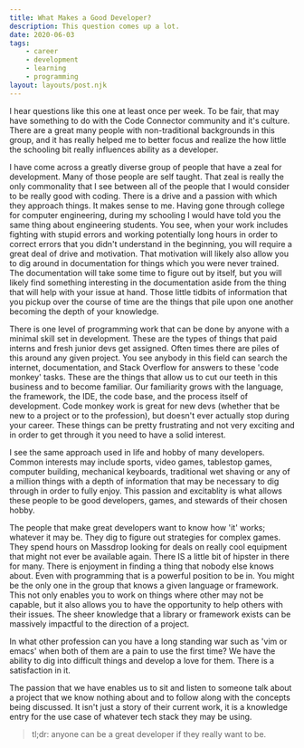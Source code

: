 ```yaml
---  
title: What Makes a Good Developer?  
description: This question comes up a lot.  
date: 2020-06-03  
tags:  
    - career  
    - development
    - learning
    - programming
layout: layouts/post.njk  
---
```



I hear questions like this one at least once per week. To be fair, that may have something to do with the Code Connector community and it's culture. There are a great many people with non-traditional backgrounds in this group, and it has really helped me to better focus and realize the how little the schooling bit really influences ability as a developer.

I have come across a greatly diverse group of people that have a zeal for development. Many of those people are self taught. That zeal is really the only commonality that I see between all of the people that I would consider to be really good with coding. There is a drive and a passion with which they approach things. It makes sense to me. Having gone through college for computer engineering, during my schooling I would have told you the same thing about engineering students. You see, when your work includes fighting with stupid errors and working potentially long hours in order to correct errors that you didn't understand in the beginning, you will require a great deal of drive and motivation. That motivation will likely also allow you to dig around in documentation for things which you were never trained. The documentation will take some time to figure out by itself, but you will likely find something interesting in the documentation aside from the thing that will help with your issue at hand. Those little tidbits of information that you pickup over the course of time are the things that pile upon one another becoming the depth of your knowledge. 

There is one level of programming work that can be done by anyone with a minimal skill set in development. These are the types of things that paid interns and fresh junior devs get assigned. Often times there are piles of this around any given project. You see anybody in this field can search the internet, documentation, and Stack Overflow for answers to these 'code monkey' tasks. These are the things that allow us to cut our teeth in this business and to become familiar. Our familiarity grows with the language, the framework, the IDE, the code base, and the process itself of development. Code monkey work is great for new devs (whether that be new to a project or to the profession), but doesn't ever actually stop during your career. These things can be pretty frustrating and not very exciting and in order to get through it you need to have a solid interest.

I see the same approach used in life and hobby of many developers. Common interests may include sports, video games, tablestop games, computer building, mechanical keyboards, traditional wet shaving or any of a million things with a depth of information that may be necessary to dig through in order to fully enjoy. This passion and excitablity is what allows these people to be good developers, games, and stewards of their chosen hobby. 

The people that make great developers want to know how 'it' works; whatever it may be. They dig to figure out strategies for complex games. They spend hours on Massdrop looking for deals on really cool equipment that might not ever be available again. There IS a little bit of hipster in there for many. There is enjoyment in finding a thing that nobody else knows about. Even with programming that is a powerful position to be in. You might be the only one in the group that knows a given language or framework. This not only enables you to work on things where other may not be capable, but it also allows you to have the opportunity to help others with their issues. The sheer knowledge that a library or framework exists can be massively impactful to the direction of a project. 

In what other profession can you have a long standing war such as 'vim or emacs' when both of them are a pain to use the first time? We have the ability to dig into difficult things and develop a love for them. There is a satisfaction in it. 

The passion that we have enables us to sit and listen to someone talk about a project that we know nothing about and to follow along with the concepts being discussed. It isn't just a story of their current work, it is a knowledge entry for the use case of whatever tech stack they may be using. 

> tl;dr: anyone can be a great developer if they really want to be.

